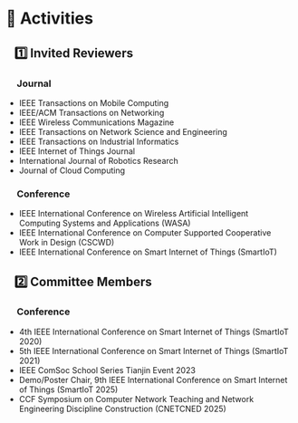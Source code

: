 # 🔆 Activities
##  &nbsp;&nbsp; 1️⃣ Invited Reviewers
### &nbsp;&nbsp;&nbsp;&nbsp; Journal
- IEEE Transactions on Mobile Computing
- IEEE/ACM Transactions on Networking
- IEEE Wireless Communications Magazine
- IEEE Transactions on Network Science and Engineering
- IEEE Transactions on Industrial Informatics
- IEEE Internet of Things Journal
- International Journal of Robotics Research
- Journal of Cloud Computing

### &nbsp;&nbsp;&nbsp;&nbsp; Conference
- IEEE International Conference on Wireless Artificial Intelligent Computing Systems and Applications (WASA)
- IEEE International Conference on Computer Supported Cooperative Work in Design (CSCWD)
- IEEE International Conference on Smart Internet of Things (SmartIoT)

##  &nbsp;&nbsp; 2️⃣ Committee Members
### &nbsp;&nbsp;&nbsp;&nbsp; Conference
- 4th IEEE International Conference on Smart Internet of Things (SmartIoT 2020)
- 5th IEEE International Conference on Smart Internet of Things (SmartIoT 2021)
- IEEE ComSoc School Series Tianjin Event 2023
- Demo/Poster Chair, 9th IEEE International Conference on Smart Internet of Things (SmartIoT 2025)
- CCF Symposium on Computer Network Teaching and Network Engineering Discipline Construction (CNETCNED 2025)
